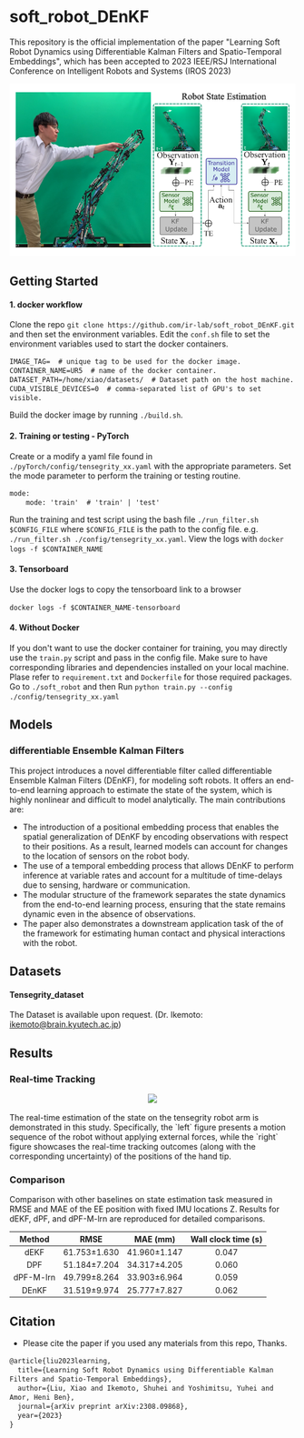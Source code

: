 # soft_robot_DEnKF
This repository is the official implementation of the paper "Learning Soft Robot Dynamics using Differentiable Kalman Filters and Spatio-Temporal Embeddings", which has been accepted to 2023 IEEE/RSJ International Conference on Intelligent Robots and Systems (IROS 2023)

<p align="center">
<img src = "img/overview_new.png" width ="600" />
</p>

## Getting Started

#### 1. docker workflow

Clone the repo `git clone https://github.com/ir-lab/soft_robot_DEnKF.git` and then set the environment variables.
Edit the `conf.sh` file to set the environment variables used to start the docker 
containers. 

```
IMAGE_TAG=  # unique tag to be used for the docker image.
CONTAINER_NAME=UR5  # name of the docker container.
DATASET_PATH=/home/xiao/datasets/  # Dataset path on the host machine.
CUDA_VISIBLE_DEVICES=0  # comma-separated list of GPU's to set visible.
```
Build the docker image by running `./build.sh`.


#### 2. Training or testing - PyTorch
Create or a modify a yaml file found in `./pyTorch/config/tensegrity_xx.yaml` 
with the appropriate parameters. Set the mode parameter to perform the 
training or testing routine. 

```
mode:
    mode: 'train'  # 'train' | 'test'
```

Run the training and test script using the bash file `./run_filter.sh $CONFIG_FILE` 
where `$CONFIG_FILE` is the path to the config file. e.g. 
`./run_filter.sh ./config/tensegrity_xx.yaml`. View the logs with `docker logs -f $CONTAINER_NAME`

#### 3. Tensorboard

Use the docker logs to copy the tensorboard link to a browser

```docker logs -f $CONTAINER_NAME-tensorboard```
 
#### 4. Without Docker

If you don't want to use the docker container for training, you may directly use the `train.py` script and pass in the config file. Make sure to have corresponding libraries and dependencies installed on your local machine. Plase refer to `requirement.txt` and `Dockerfile` for those required packages.
Go to `./soft_robot` and then
Run `python train.py --config ./config/tensegrity_xx.yaml`


## Models
### differentiable Ensemble Kalman Filters
This project introduces
a novel differentiable filter called differentiable Ensemble
Kalman Filters (DEnKF), for modeling soft robots. It offers
an end-to-end learning approach to estimate the state of the
system, which is highly nonlinear and difficult to model
analytically. The main contributions are:
- The introduction of a positional embedding process that
enables the spatial generalization of DEnKF by encoding
observations with respect to their positions. As a result,
learned models can account for changes to the location
of sensors on the robot body.
- The use of a temporal embedding process that allows
DEnKF to perform inference at variable rates and account
for a multitude of time-delays due to sensing,
hardware or communication.
- The modular structure of the framework separates the
state dynamics from the end-to-end learning process,
ensuring that the state remains dynamic even in the
absence of observations.
- The paper also demonstrates a downstream application
task of the of the framework for estimating human
contact and physical interactions with the robot.



## Datasets
#### Tensegrity_dataset
The Dataset is available upon request. (Dr. Ikemoto: ikemoto@brain.kyutech.ac.jp)


## Results

### Real-time Tracking
<p align="center">
<img src = "img/result.gif" width ="600"/>
</p>
The real-time estimation of the state on the tensegrity robot arm is demonstrated in this study. Specifically, the `left` figure presents a motion sequence of the robot without applying external forces, while the `right` figure showcases the real-time tracking outcomes (along with the corresponding uncertainty) of the positions of the hand tip.

### Comparison
Comparison with other baselines on state estimation
task measured in RMSE and MAE of the EE position
with fixed IMU locations Z. Results for dEKF, dPF, and
dPF-M-lrn are reproduced for detailed comparisons.

| Method    | RMSE | MAE (mm) | Wall clock time (s) |
| :------:| :------: | :------: | :------: |
| dEKF  | 61.753±1.630 | 41.960±1.147 | 0.047 |
| DPF | 51.184±7.204 | 34.317±4.205 | 0.060 |
| dPF-M-lrn | 49.799±8.264 | 33.903±6.964 | 0.059 |
| DEnKF | 31.519±9.974 | 25.777±7.827 | 0.062 |

## Citation
* Please cite the paper if you used any materials from this repo, Thanks.
```
@article{liu2023learning,
  title={Learning Soft Robot Dynamics using Differentiable Kalman Filters and Spatio-Temporal Embeddings},
  author={Liu, Xiao and Ikemoto, Shuhei and Yoshimitsu, Yuhei and Amor, Heni Ben},
  journal={arXiv preprint arXiv:2308.09868},
  year={2023}
}
```

